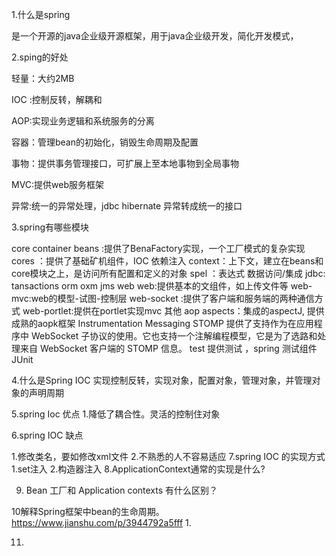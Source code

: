 1.什么是spring 

  是一个开源的java企业级开源框架，用于java企业级开发，简化开发模式，

2.sping的好处

  轻量：大约2MB
  
  IOC :控制反转，解耦和
  
  AOP:实现业务逻辑和系统服务的分离
  
  容器：管理bean的初始化，销毁生命周期及配置
  
  事物：提供事务管理接口，可扩展上至本地事物到全局事物
  
  MVC:提供web服务框架
  
  异常:统一的异常处理，jdbc hibernate 异常转成统一的接口
  
3.spring有哪些模块

   core container
       beans :提供了BenaFactory实现，一个工厂模式的复杂实现
       cores ：提供了基础矿机组件，IOC 依赖注入
       context：上下文，建立在beans和core模块之上，是访问所有配置和定义的对象
       spel ：表达式
  数据访问/集成
     jdbc:
     tansactions
     orm
     oxm
     jms
   web
     web:提供基本的文组件，如上传文件等
     web-mvc:web的模型-试图-控制层
     web-socket :提供了客户端和服务端的两种通信方式
     web-portlet:提供在portlet实现mvc
 其他
    aop
    aspects：集成的aspectJ, 提供成熟的aopk框架
    Instrumentation
    Messaging STOMP 提供了支持作为在应用程序中 WebSocket 子协议的使用。它也支持一个注解编程模型，它是为了选路和处理来自 WebSocket 客户端的         STOMP 信息。
test
   提供测试 ，spring 测试组件 JUnit
   
4.什么是Spring IOC
   实现控制反转，实现对象，配置对象，管理对象，并管理对象的声明周期
   
5.spring Ioc 优点
  1.降低了耦合性。灵活的控制住对象
  
6.spring IOC 缺点

   1.修改类名，要如修改xml文件
   2.不熟悉的人不容易适应
7.spring IOC 的实现方式
  1.set注入
  2.构造器注入
8.ApplicationContext通常的实现是什么?

9. Bean 工厂和 Application contexts 有什么区别？


10解释Spring框架中bean的生命周期。
https://www.jianshu.com/p/3944792a5fff
  1.

11.


    


   
    
 
  
 
